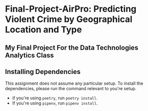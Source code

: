 # Final-Project-AirPro: Predicting Violent Crime by Geographical Location and Type
## My Final Project For the Data Technologies Analytics Class 
<!-- Edit the title above with your project title -->

## Installing Dependencies
This assignment does not assume any particular setup. To install the dependencies, please run the command relevant to you're setup.
- if you're using `poetry`, run `poetry install`.
- If you're using `pipenv`, run `pipenv install`.
